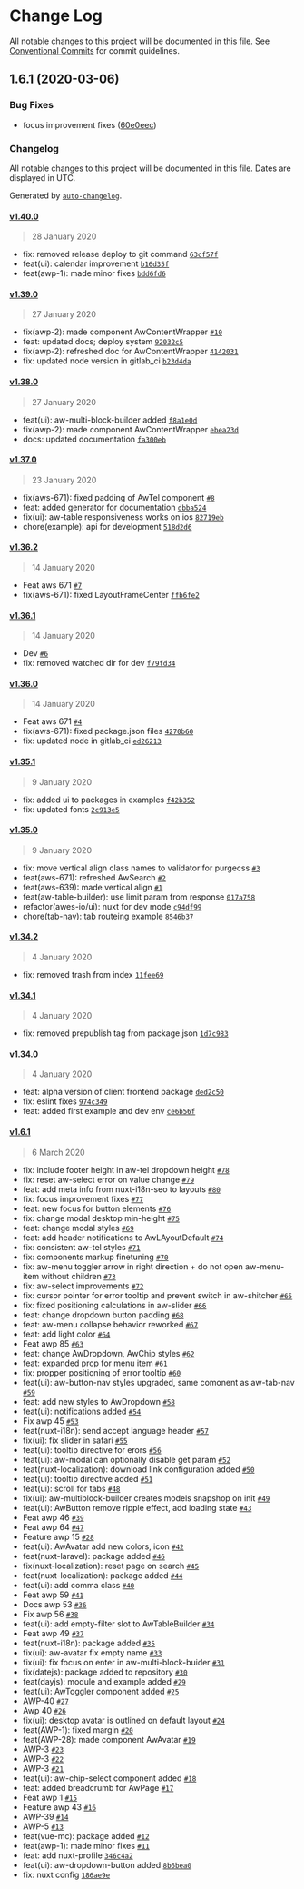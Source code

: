 # Change Log

All notable changes to this project will be documented in this file.
See [Conventional Commits](https://conventionalcommits.org) for commit guidelines.

## 1.6.1 (2020-03-06)


### Bug Fixes

* focus improvement fixes ([60e0eec](https://git.awescode.com/awes-io/nuxt-auth/commits/60e0eec34b6b3ded0250d5caf8991bf9df9d48ac))





### Changelog

All notable changes to this project will be documented in this file. Dates are displayed in UTC.

Generated by [`auto-changelog`](https://github.com/CookPete/auto-changelog).

#### [v1.40.0](https://git.awescode.com/awes-io/client/compare/v1.39.0...v1.40.0)

> 28 January 2020

- fix: removed release deploy to git command [`63cf57f`](https://git.awescode.com/awes-io/client/commit/63cf57f666f617f11d1ee0be05e69a04659c3bc1)
- feat(ui): calendar improvement [`b16d35f`](https://git.awescode.com/awes-io/client/commit/b16d35f5184edc964fa00c3b835fe53cef14636c)
- feat(awp-1): made minor fixes [`bdd6fd6`](https://git.awescode.com/awes-io/client/commit/bdd6fd60c7a14ef342f4478100c770a44361f689)

#### [v1.39.0](https://git.awescode.com/awes-io/client/compare/v1.38.0...v1.39.0)

> 27 January 2020

- fix(awp-2): made component AwContentWrapper [`#10`](https://git.awescode.com/awes-io/client/pull/10)
- feat: updated docs; deploy system [`92032c5`](https://git.awescode.com/awes-io/client/commit/92032c54a5364d8b66bc477e0827f06673ab29cc)
- fix(awp-2): refreshed doc for AwContentWrapper [`4142031`](https://git.awescode.com/awes-io/client/commit/41420313761ca6c0e40752110ee942c4067aea0b)
- fix: updated node version in gitlab_ci [`b23d4da`](https://git.awescode.com/awes-io/client/commit/b23d4daa93708f14db2853f4cab33e8bba9ac254)

#### [v1.38.0](https://git.awescode.com/awes-io/client/compare/v1.37.0...v1.38.0)

> 27 January 2020

- feat(ui): aw-multi-block-builder added [`f8a1e0d`](https://git.awescode.com/awes-io/client/commit/f8a1e0df35cfc0ac84c9a162b27a1ed39b57279a)
- fix(awp-2): made component AwContentWrapper [`ebea23d`](https://git.awescode.com/awes-io/client/commit/ebea23d80478a95d8e231dbe253354ba2668b64d)
- docs: updated documentation [`fa300eb`](https://git.awescode.com/awes-io/client/commit/fa300eb7ece2c4d368b044b16a70025ecd2d86ac)

#### [v1.37.0](https://git.awescode.com/awes-io/client/compare/v1.36.2...v1.37.0)

> 23 January 2020

- fix(aws-671): fixed padding of AwTel component [`#8`](https://git.awescode.com/awes-io/client/pull/8)
- feat: added generator for documentation [`dbba524`](https://git.awescode.com/awes-io/client/commit/dbba524fdb6858bd1541997580b6635ac91a19d7)
- fix(ui): aw-table responsiveness works on ios [`82719eb`](https://git.awescode.com/awes-io/client/commit/82719eb20f853a46043c9b5d1417a1016af11291)
- chore(example): api for development [`518d2d6`](https://git.awescode.com/awes-io/client/commit/518d2d670385cd968ecf0cb2bf1ed7b2eb0678cc)

#### [v1.36.2](https://git.awescode.com/awes-io/client/compare/v1.36.1...v1.36.2)

> 14 January 2020

- Feat aws 671 [`#7`](https://git.awescode.com/awes-io/client/pull/7)
- fix(aws-671): fixed LayoutFrameCenter [`ffb6fe2`](https://git.awescode.com/awes-io/client/commit/ffb6fe2648af3a713e6970bb2b2ff3f19d78a2bf)

#### [v1.36.1](https://git.awescode.com/awes-io/client/compare/v1.36.0...v1.36.1)

> 14 January 2020

- Dev [`#6`](https://git.awescode.com/awes-io/client/pull/6)
- fix: removed watched dir for dev [`f79fd34`](https://git.awescode.com/awes-io/client/commit/f79fd348cc42b4e4fe3a77cac3dcbb0aa24229bc)

#### [v1.36.0](https://git.awescode.com/awes-io/client/compare/v1.35.1...v1.36.0)

> 14 January 2020

- Feat aws 671 [`#4`](https://git.awescode.com/awes-io/client/pull/4)
- fix(aws-671): fixed package.json files [`4270b60`](https://git.awescode.com/awes-io/client/commit/4270b605de47f7dba55e5578b67b028a2cd62b8d)
- fix: updated node in gitlab_ci [`ed26213`](https://git.awescode.com/awes-io/client/commit/ed262137e39b45fd780ba1e1b166796b38b4a93b)

#### [v1.35.1](https://git.awescode.com/awes-io/client/compare/v1.35.0...v1.35.1)

> 9 January 2020

- fix: added ui to packages in examples [`f42b352`](https://git.awescode.com/awes-io/client/commit/f42b352551ea230b4c83534f3db7942f1ca451d8)
- fix: updated fonts [`2c913e5`](https://git.awescode.com/awes-io/client/commit/2c913e5985e5c7b20b81263a52d88f25c694a272)

#### [v1.35.0](https://git.awescode.com/awes-io/client/compare/v1.34.2...v1.35.0)

> 9 January 2020

- fix: move vertical align class names to validator for purgecss [`#3`](https://git.awescode.com/awes-io/client/pull/3)
- feat(aws-671): refreshed AwSearch [`#2`](https://git.awescode.com/awes-io/client/pull/2)
- feat(aws-639): made vertical align [`#1`](https://git.awescode.com/awes-io/client/pull/1)
- feat(aw-table-builder): use limit param from response [`017a758`](https://git.awescode.com/awes-io/client/commit/017a758bea1741a8e17f264256a9c1b3babc1105)
- refactor(awes-io/ui): nuxt for dev mode [`c94df99`](https://git.awescode.com/awes-io/client/commit/c94df9945ae8eb9bf7d0836834728dec0ecd4655)
- chore(tab-nav): tab routeing example [`8546b37`](https://git.awescode.com/awes-io/client/commit/8546b37ec7905764169e2ec1abcbd3cbdf1ce212)

#### [v1.34.2](https://git.awescode.com/awes-io/client/compare/v1.34.1...v1.34.2)

> 4 January 2020

- fix: removed trash from index [`11fee69`](https://git.awescode.com/awes-io/client/commit/11fee69565e80f730bb61485bf6972217d737397)

#### [v1.34.1](https://git.awescode.com/awes-io/client/compare/v1.34.0...v1.34.1)

> 4 January 2020

- fix: removed prepublish tag from package.json [`1d7c983`](https://git.awescode.com/awes-io/client/commit/1d7c9834339702837633e113ca08571cba30141d)

#### v1.34.0

> 4 January 2020

- feat: alpha version of client frontend package [`ded2c50`](https://git.awescode.com/awes-io/client/commit/ded2c5089f3d6fbb39f6850def4d5f5eb8423e9e)
- fix: eslint fixes [`974c349`](https://git.awescode.com/awes-io/client/commit/974c3490362b82defeedf37b35fb4d90d8f4e1ec)
- feat: added first example and dev env [`ce6b56f`](https://git.awescode.com/awes-io/client/commit/ce6b56fe130f84539d2b7288f7ed0dec89f404c7)

#### [v1.6.1](https://git.awescode.com/awes-io/client/compare/v1.40.0...v1.6.1)

> 6 March 2020

- fix: include footer height in aw-tel dropdown height [`#78`](https://git.awescode.com/awes-io/client/pull/78)
- fix: reset aw-select error on value change [`#79`](https://git.awescode.com/awes-io/client/pull/79)
- feat: add meta info from nuxt-i18n-seo to layouts [`#80`](https://git.awescode.com/awes-io/client/pull/80)
- fix: focus improvement fixes [`#77`](https://git.awescode.com/awes-io/client/pull/77)
- feat: new focus for button elements [`#76`](https://git.awescode.com/awes-io/client/pull/76)
- fix: change modal desktop min-height [`#75`](https://git.awescode.com/awes-io/client/pull/75)
- feat: change modal styles [`#69`](https://git.awescode.com/awes-io/client/pull/69)
- feat: add header notifications to AwLAyoutDefault [`#74`](https://git.awescode.com/awes-io/client/pull/74)
- fix: consistent aw-tel styles [`#71`](https://git.awescode.com/awes-io/client/pull/71)
- fix: components markup finetuning [`#70`](https://git.awescode.com/awes-io/client/pull/70)
- fix: aw-menu toggler arrow in right direction + do not open aw-menu-item without children [`#73`](https://git.awescode.com/awes-io/client/pull/73)
- fix: aw-select improvements [`#72`](https://git.awescode.com/awes-io/client/pull/72)
- fix: cursor pointer for error tooltip and prevent switch in aw-shitcher [`#65`](https://git.awescode.com/awes-io/client/pull/65)
- fix: fixed positioning calculations in aw-slider [`#66`](https://git.awescode.com/awes-io/client/pull/66)
- feat: change dropdown button padding [`#68`](https://git.awescode.com/awes-io/client/pull/68)
- feat: aw-menu collapse behavior reworked [`#67`](https://git.awescode.com/awes-io/client/pull/67)
- feat: add light color [`#64`](https://git.awescode.com/awes-io/client/pull/64)
- Feat awp 85 [`#63`](https://git.awescode.com/awes-io/client/pull/63)
- feat: change AwDropdown, AwChip styles [`#62`](https://git.awescode.com/awes-io/client/pull/62)
- feat: expanded prop for menu item [`#61`](https://git.awescode.com/awes-io/client/pull/61)
- fix: propper positioning of error tooltip [`#60`](https://git.awescode.com/awes-io/client/pull/60)
- feat(ui): aw-button-nav styles upgraded, same comonent as aw-tab-nav [`#59`](https://git.awescode.com/awes-io/client/pull/59)
- feat: add new styles to AwDropdown [`#58`](https://git.awescode.com/awes-io/client/pull/58)
- feat(ui): notifications added [`#54`](https://git.awescode.com/awes-io/client/pull/54)
- Fix awp 45 [`#53`](https://git.awescode.com/awes-io/client/pull/53)
- feat(nuxt-i18n): send accept language header [`#57`](https://git.awescode.com/awes-io/client/pull/57)
- fix(ui): fix slider in safari [`#55`](https://git.awescode.com/awes-io/client/pull/55)
- feat(ui): tooltip directive for erors [`#56`](https://git.awescode.com/awes-io/client/pull/56)
- feat(ui): aw-modal can optionally disable get param [`#52`](https://git.awescode.com/awes-io/client/pull/52)
- feat(nuxt-localization): download link configuration added [`#50`](https://git.awescode.com/awes-io/client/pull/50)
- feat(ui): tooltip directive added [`#51`](https://git.awescode.com/awes-io/client/pull/51)
- feat(ui): scroll for tabs [`#48`](https://git.awescode.com/awes-io/client/pull/48)
- fix(ui): aw-multiblock-builder creates models snapshop on init [`#49`](https://git.awescode.com/awes-io/client/pull/49)
- feat(ui): AwButton remove ripple effect, add loading state [`#43`](https://git.awescode.com/awes-io/client/pull/43)
- Feat awp 46 [`#39`](https://git.awescode.com/awes-io/client/pull/39)
- Feat awp 64 [`#47`](https://git.awescode.com/awes-io/client/pull/47)
- Feature awp 15 [`#28`](https://git.awescode.com/awes-io/client/pull/28)
- feat(ui): AwAvatar add new colors, icon [`#42`](https://git.awescode.com/awes-io/client/pull/42)
- feat(nuxt-laravel): package added [`#46`](https://git.awescode.com/awes-io/client/pull/46)
- fix(nuxt-localization): reset page on search [`#45`](https://git.awescode.com/awes-io/client/pull/45)
- feat(nuxt-localization): package added [`#44`](https://git.awescode.com/awes-io/client/pull/44)
- feat(ui): add comma class [`#40`](https://git.awescode.com/awes-io/client/pull/40)
- Feat awp 59 [`#41`](https://git.awescode.com/awes-io/client/pull/41)
- Docs awp 53 [`#36`](https://git.awescode.com/awes-io/client/pull/36)
- Fix awp 56 [`#38`](https://git.awescode.com/awes-io/client/pull/38)
- feat(ui): add empty-filter slot to AwTableBuilder [`#34`](https://git.awescode.com/awes-io/client/pull/34)
- Feat awp 49 [`#37`](https://git.awescode.com/awes-io/client/pull/37)
- feat(nuxt-i18n): package added [`#35`](https://git.awescode.com/awes-io/client/pull/35)
- fix(ui): aw-avatar fix empty name [`#33`](https://git.awescode.com/awes-io/client/pull/33)
- fix(ui): fix focus on enter in aw-multi-block-buider [`#31`](https://git.awescode.com/awes-io/client/pull/31)
- fix(datejs): package added to repository [`#30`](https://git.awescode.com/awes-io/client/pull/30)
- feat(dayjs): module and example added [`#29`](https://git.awescode.com/awes-io/client/pull/29)
- feat(ui): AwToggler component added [`#25`](https://git.awescode.com/awes-io/client/pull/25)
- AWP-40 [`#27`](https://git.awescode.com/awes-io/client/pull/27)
- Awp 40 [`#26`](https://git.awescode.com/awes-io/client/pull/26)
- fix(ui): desktop avatar is outlined on default layout [`#24`](https://git.awescode.com/awes-io/client/pull/24)
- feat(AWP-1): fixed margin [`#20`](https://git.awescode.com/awes-io/client/pull/20)
- feat(AWP-28): made component AwAvatar [`#19`](https://git.awescode.com/awes-io/client/pull/19)
- AWP-3 [`#23`](https://git.awescode.com/awes-io/client/pull/23)
- AWP-3 [`#22`](https://git.awescode.com/awes-io/client/pull/22)
- AWP-3 [`#21`](https://git.awescode.com/awes-io/client/pull/21)
- feat(ui): aw-chip-select component added [`#18`](https://git.awescode.com/awes-io/client/pull/18)
- feat: added breadcrumb for AwPage [`#17`](https://git.awescode.com/awes-io/client/pull/17)
- Feat awp 1 [`#15`](https://git.awescode.com/awes-io/client/pull/15)
- Feature awp 43 [`#16`](https://git.awescode.com/awes-io/client/pull/16)
- AWP-39 [`#14`](https://git.awescode.com/awes-io/client/pull/14)
- AWP-5 [`#13`](https://git.awescode.com/awes-io/client/pull/13)
- feat(vue-mc): package added [`#12`](https://git.awescode.com/awes-io/client/pull/12)
- feat(awp-1): made minor fixes [`#11`](https://git.awescode.com/awes-io/client/pull/11)
- feat: add nuxt-profile [`346c4a2`](https://git.awescode.com/awes-io/client/commit/346c4a29096685af4b4da2de23c0fcb1f8cb92f7)
- feat(ui): aw-dropdown-button added [`8b6bea0`](https://git.awescode.com/awes-io/client/commit/8b6bea0531ec4f33d77cfd1c338b22c8d733d49f)
- fix: nuxt config [`186ae9e`](https://git.awescode.com/awes-io/client/commit/186ae9e319be2290e97868cb0686ee0d171e8a41)
